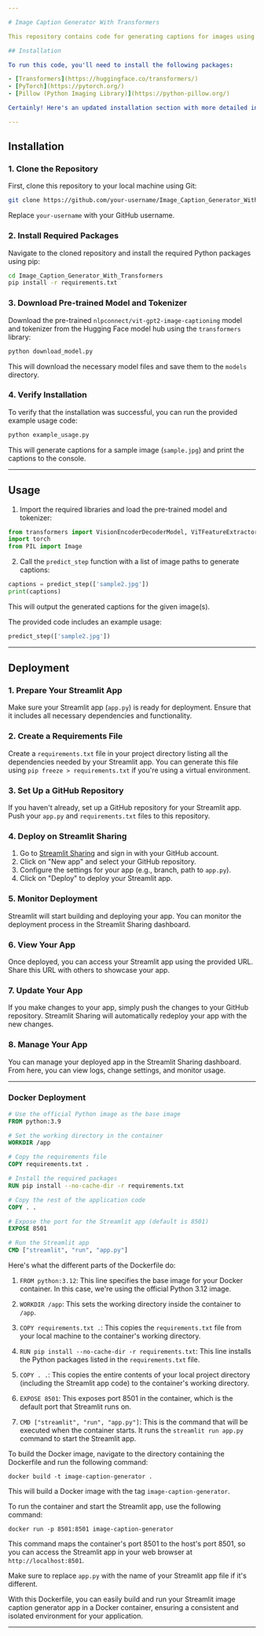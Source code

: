 ```yaml
---

# Image Caption Generator With Transformers

This repository contains code for generating captions for images using a Transformer-based model. The model used is the `VisionEncoderDecoderModel` from the Hugging Face Transformers library, specifically the `nlpconnect/vit-gpt2-image-captioning` model.

## Installation

To run this code, you'll need to install the following packages:

- [Transformers](https://huggingface.co/transformers/)
- [PyTorch](https://pytorch.org/)
- [Pillow (Python Imaging Library)](https://python-pillow.org/)

Certainly! Here's an updated installation section with more detailed instructions:

---
```


## Installation

### 1. Clone the Repository

First, clone this repository to your local machine using Git:

```bash
git clone https://github.com/your-username/Image_Caption_Generator_With_Transformers.git
```

Replace `your-username` with your GitHub username.

### 2. Install Required Packages

Navigate to the cloned repository and install the required Python packages using pip:

```bash
cd Image_Caption_Generator_With_Transformers
pip install -r requirements.txt
```

### 3. Download Pre-trained Model and Tokenizer

Download the pre-trained `nlpconnect/vit-gpt2-image-captioning` model and tokenizer from the Hugging Face model hub using the `transformers` library:

```bash
python download_model.py
```

This will download the necessary model files and save them to the `models` directory.

### 4. Verify Installation

To verify that the installation was successful, you can run the provided example usage code:

```bash
python example_usage.py
```

This will generate captions for a sample image (`sample.jpg`) and print the captions to the console.

---

## Usage

1. Import the required libraries and load the pre-trained model and tokenizer:

```python
from transformers import VisionEncoderDecoderModel, ViTFeatureExtractor, AutoTokenizer
import torch
from PIL import Image
```

2. Call the `predict_step` function with a list of image paths to generate captions:

```python
captions = predict_step(['sample2.jpg'])
print(captions)
```

This will output the generated captions for the given image(s).

The provided code includes an example usage:

```python
predict_step(['sample2.jpg'])
```

---

## Deployment

### 1. Prepare Your Streamlit App

Make sure your Streamlit app (`app.py`) is ready for deployment. Ensure that it includes all necessary dependencies and functionality.

### 2. Create a Requirements File

Create a `requirements.txt` file in your project directory listing all the dependencies needed by your Streamlit app. You can generate this file using `pip freeze > requirements.txt` if you're using a virtual environment.

### 3. Set Up a GitHub Repository

If you haven't already, set up a GitHub repository for your Streamlit app. Push your `app.py` and `requirements.txt` files to this repository.

### 4. Deploy on Streamlit Sharing

1. Go to [Streamlit Sharing](https://share.streamlit.io/) and sign in with your GitHub account.
2. Click on "New app" and select your GitHub repository.
3. Configure the settings for your app (e.g., branch, path to `app.py`).
4. Click on "Deploy" to deploy your Streamlit app.

### 5. Monitor Deployment

Streamlit will start building and deploying your app. You can monitor the deployment process in the Streamlit Sharing dashboard.

### 6. View Your App

Once deployed, you can access your Streamlit app using the provided URL. Share this URL with others to showcase your app.

### 7. Update Your App

If you make changes to your app, simply push the changes to your GitHub repository. Streamlit Sharing will automatically redeploy your app with the new changes.

### 8. Manage Your App

You can manage your deployed app in the Streamlit Sharing dashboard. From here, you can view logs, change settings, and monitor usage.

---

### Docker Deployment

```Dockerfile
# Use the official Python image as the base image
FROM python:3.9

# Set the working directory in the container
WORKDIR /app

# Copy the requirements file
COPY requirements.txt .

# Install the required packages
RUN pip install --no-cache-dir -r requirements.txt

# Copy the rest of the application code
COPY . .

# Expose the port for the Streamlit app (default is 8501)
EXPOSE 8501

# Run the Streamlit app
CMD ["streamlit", "run", "app.py"]
```

Here's what the different parts of the Dockerfile do:

1. `FROM python:3.12`: This line specifies the base image for your Docker container. In this case, we're using the official Python 3.12 image.

2. `WORKDIR /app`: This sets the working directory inside the container to `/app`.

3. `COPY requirements.txt .`: This copies the `requirements.txt` file from your local machine to the container's working directory.

4. `RUN pip install --no-cache-dir -r requirements.txt`: This line installs the Python packages listed in the `requirements.txt` file.

5. `COPY . .`: This copies the entire contents of your local project directory (including the Streamlit app code) to the container's working directory.

6. `EXPOSE 8501`: This exposes port 8501 in the container, which is the default port that Streamlit runs on.

7. `CMD ["streamlit", "run", "app.py"]`: This is the command that will be executed when the container starts. It runs the `streamlit run app.py` command to start the Streamlit app.

To build the Docker image, navigate to the directory containing the Dockerfile and run the following command:

```
docker build -t image-caption-generator .
```

This will build a Docker image with the tag `image-caption-generator`.

To run the container and start the Streamlit app, use the following command:

```
docker run -p 8501:8501 image-caption-generator
```

This command maps the container's port 8501 to the host's port 8501, so you can access the Streamlit app in your web browser at `http://localhost:8501`.

Make sure to replace `app.py` with the name of your Streamlit app file if it's different.

With this Dockerfile, you can easily build and run your Streamlit image caption generator app in a Docker container, ensuring a consistent and isolated environment for your application.

---

